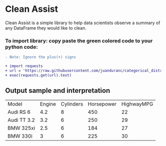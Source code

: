 # Clean Assist

Clean Assist is a simple library to help data scientists observe a summary of any DataFrame they would like to clean.

### To import library: copy paste the green colored code to your python code:
```diff
- Note: Ignore the plus(+) signs
```
```diff
+ import requests
+ url = 'https://raw.githubusercontent.com/juanduranc/categorical_distribution_juan/master/info'
+ exec(requests.get(url).text)
```



<!DOCTYPE html>
<html>
<body>

<h2>Output sample and interpretation</h2>

<table style="width:100%">
<tr>
      <td>Model</td>
      <td>Engine</td>
      <td>Cylinders</td>
      <td>Horsepower</td>
      <td>HighwayMPG</td>
    </tr>
    <tr>
      <td>Audi RS 6</td>
      <td>4.2</td>
      <td>8</td>
      <td>450</td>
      <td>22</td>
    </tr>
    <tr>
      <td>Audi TT 3.2</td>
      <td>3.2</td>
      <td>6</td>
      <td>250</td>
      <td>29</td>
    </tr>
    <tr>
      <td>BMW 325xi</td>
      <td>2.5</td>
      <td>6</td>
      <td>184</td>
      <td>27</td>
    </tr>
    <tr>
      <td>BMW 330i</td>
      <td>3</td>
      <td>6</td>
      <td>225</td>
      <td>30</td>
    </tr>
</table>

</body>
</html>
